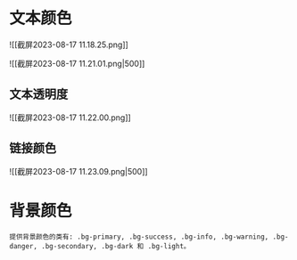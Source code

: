 # 文本颜色

![[截屏2023-08-17 11.18.25.png]]

![[截屏2023-08-17 11.21.01.png|500]]

## 文本透明度

![[截屏2023-08-17 11.22.00.png]]

## 链接颜色

![[截屏2023-08-17 11.23.09.png|500]]

# 背景颜色
	提供背景颜色的类有: .bg-primary, .bg-success, .bg-info, .bg-warning, .bg-danger, .bg-secondary, .bg-dark 和 .bg-light。


